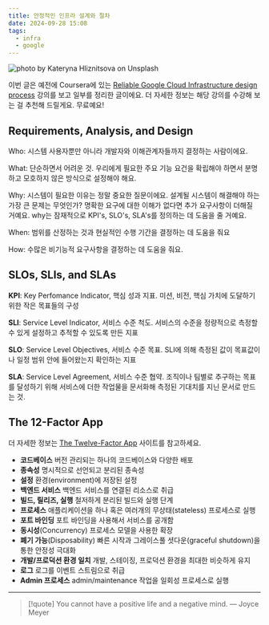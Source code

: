 ```yaml
---
title: 안정적인 인프라 설계와 절차
date: 2024-09-28 15:08
tags:
  - infra
  - google
---
```


![photo by Kateryna Hliznitsova on Unsplash](https://images.unsplash.com/photo-1725006705487-36dd870acb7a?crop=entropy&cs=srgb&fm=jpg&ixid=M3w2NDU1OTF8MHwxfHJhbmRvbXx8fHx8fHx8fDE3Mjc1MDM3MDd8&ixlib=rb-4.0.3&q=85&w=768&h=432)

이번 글은 예전에 Coursera에 있는 [Reliable Google Cloud Infrastructure design process](https://www.coursera.org/learn/cloud-infrastructure-design-process) 강의를 보고 일부를 정리한 글이에요. 더 자세한 정보는 해당 강의를 수강해 보는 걸 추천해 드릴게요. 무료예요!
## Requirements, Analysis, and Design
Who: 시스템 사용자뿐만 아니라 개발자와 이해관계자들까지 결정하는 사람이에요.

What: 단순하면서 어려운 것. 우리에게 필요한 주요 기능 요건을 확립해야 하면서 분명하고 모호하지 않은 방식으로 설정해야 해요.

Why: 시스템이 필요한 이유는 정말 중요한 질문이에요. 설계될 시스템이 해결해야 하는 가장 큰 문제는 무엇인가? 명확한 요구에 대한 이해가 없다면 추가 요구사항이 더해질 거예요. why는 잠재적으로 KPI's, SLO's, SLA's를 정의하는 데 도움을 줄 거예요.

When: 범위를 산정하는 것과 현실적인 수행 기간을 결정하는 데 도움을 줘요

How: 수많은 비기능적 요구사항을 결정하는 데 도움을 줘요.
## SLOs, SLIs, and SLAs
**KPI**: Key Perfomance Indicator, 핵심 성과 지표. 미션, 비전, 핵심 가치에 도달하기 위한 작은 목표들의 구성

**SLI**: Service Level Indicator, 서비스 수준 척도. 서비스의 수준을 정량적으로 측정할 수 있게 설정하고 추적할 수 있도록 만든 지표

**SLO**: Service Level Objectives, 서비스 수준 목표. SLI에 의해 측정된 값이 목표값이나 일정 범위 안에 들어왔는지 확인하는 지표

**SLA**: Service Level Agreement, 서비스 수준 협약. 조직이나 팀별로 추구하는 목표를 달성하기 위해 서비스에 더한 작업물을 문서화해 측정된 기대치를 지닌 문서로 만드는 것.
## The 12-Factor App
더 자세한 정보는 [The Twelve-Factor App](https://12factor.net/) 사이트를 참고하세요.
- **코드베이스**
  버전 관리되는 하나의 코드베이스와 다양한 배포
- **종속성**
  명시적으로 선언되고 분리된 종속성
- **설정**
  환경(environment)에 저장된 설정
- **백엔드 서비스**
  백엔드 서비스를 연결된 리소스로 취급
- **빌드, 릴리즈, 실행**
  철저하게 분리된 빌드와 실행 단계
- **프로세스**
  애플리케이션을 하나 혹은 여러개의 무상태(stateless) 프로세스로 실행
- **포트 바인딩**
  포트 바인딩을 사용해서 서비스를 공개함
- **동시성**(Concurrency)
  프로세스 모델을 사용한 확장
- **폐기 가능**(Disposability)
  빠른 시작과 그레이스풀 셧다운(graceful shutdown)을 통한 안정성 극대화
- **개발/프로덕션 환경 일치**
  개발, 스테이징, 프로덕션 환경을 최대한 비슷하게 유지
- **로그**
  로그를 이벤트 스트림으로 취급
- **Admin 프로세스**
  admin/maintenance 작업을 일회성 프로세스로 실행

---

> [!quote] You cannot have a positive life and a negative mind.
> — Joyce Meyer
